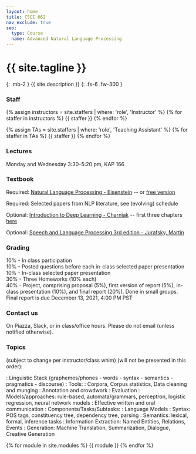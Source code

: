```yaml
---
layout: home
title: CSCI 662
nav_exclude: true
seo:
  type: Course
  name: Advanced Natural Language Processing
---
```


# {{ site.tagline }}
{: .mb-2 }
{{ site.description }}
{: .fs-6 .fw-300 }

### Staff

{% assign instructors = site.staffers | where: 'role', 'Instructor' %} 
{% for staffer in instructors %} 
{{ staffer }}
{% endfor %}

{% assign TAs = site.staffers | where: 'role', 'Teaching Assistant' %}
{% for staffer in TAs %}
{{ staffer }}
{% endfor %}

### Lectures 
Monday and Wednesday 3:30–5:20 pm, KAP 166

### Textbook
Required: [Natural Language Processing - Eisenstein](https://mitpress.mit.edu/books/introduction-natural-language-processing)
-- or [free version](https://github.com/jacobeisenstein/gt-nlp-class/blob/master/notes/eisenstein-nlp-notes.pdf)

Required: Selected papers from NLP literature, see (evolving) schedule

Optional: [Introduction to Deep Learning - Charniak](https://mitpress.mit.edu/books/introduction-deep-learning)
-- first three chapters [here](https://cs.brown.edu/courses/csci1460/assets/files/deep-learning.pdf)

Optional: [Speech and Language Processing 3rd edition - Jurafsky, Martin](https://web.stanford.edu/~jurafsky/slp3/)

### Grading

10% - In class participation \
10% - Posted questions before each in-class selected paper presentation \
10% - In-class selected paper presentation \
30% - Three Homeworks (10% each) \
40% - Project, comprising proposal (5%), first version of report (5%), in-class presentation (10%), and final report (20%). Done in small groups. \
Final report is due December 13, 2021, 4:00 PM PST

### Contact us

On Piazza, Slack, or in class/office hours. Please do not email (unless notified otherwise).

### Topics 
(subject to change per instructor/class whim) (will not be presented in this order):

  : Linguistic Stack (graphemes/phones - words - syntax - semantics - pragmatics - discourse)
  : Tools\:
    : Corpora, Corpus statistics, Data cleaning and munging
    : Annotation and crowdwork
    : Evaluation
    : Models/approaches: rule-based, automata/grammars, perceptron, logistic regression, neural network models
    : Effective written and oral communication
    : Components/Tasks/Subtasks:
    : Language Models
  : Syntax: POS tags, constituency tree, dependency tree, parsing
    : Semantics: lexical, formal, inference tasks
    : Information Extraction: Named Entities, Relations, Events
    : Generation: Machine Translation, Summarization, Dialogue, Creative Generation


{% for module in site.modules %}
{{ module }}
{% endfor %}
